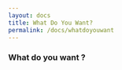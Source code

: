 ```yaml
---
layout: docs
title: What Do You Want?
permalink: /docs/whatdoyouwant
---
```


### What do you want ?


